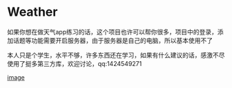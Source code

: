 # Weather
如果你想在做天气app练习的话，这个项目也许可以帮你很多，项目中的登录，添加话题等功能需要开启服务器，由于服务器是自己的电脑，所以基本使用不了

本人只是个学生，水平不够，许多东西还在学习，如果有什么建议的话，感激不尽
使用了挺多第三方库，欢迎讨论，qq:1424549271


[image](https://github.com/lyx19970504/Weather/blob/master/images/Screenshot_2019-06-19-15-35-39-466_com.fafu.polut.png)

